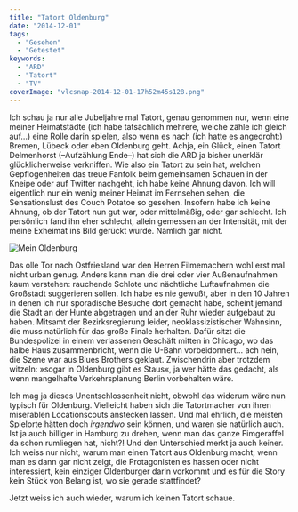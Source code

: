 ```yaml
---
title: "Tatort Oldenburg"
date: "2014-12-01"
tags:
  - "Gesehen"
  - "Getestet"
keywords:
  - "ARD"
  - "Tatort"
  - "TV"
coverImage: "vlcsnap-2014-12-01-17h52m45s128.png"
---
```


Ich schau ja nur alle Jubeljahre mal Tatort, genau genommen nur, wenn eine meiner Heimatstädte (ich habe tatsächlich mehrere, welche zähle ich gleich auf…) eine Rolle darin spielen, also wenn es nach (ich hatte es angedroht:) Bremen, Lübeck oder eben Oldenburg geht. Achja, ein Glück, einen Tatort Delmenhorst (–Aufzählung Ende–) hat sich die ARD ja bisher unerklär glücklicherweise verkniffen. Wie also ein Tatort zu sein hat, welchen Gepflogenheiten das treue Fanfolk beim gemeinsamen Schauen in der Kneipe oder auf Twitter nachgeht, ich habe keine Ahnung davon. Ich will eigentlich nur ein wenig meiner Heimat im Fernsehen sehen, die Sensationslust des Couch Potatoe so gesehen. Insofern habe ich keine Ahnung, ob der Tatort nun gut war, oder mittelmäßig, oder gar schlecht. Ich persönlich fand ihn eher schlecht, allein gemessen an der Intensität, mit der meine Exheimat ins Bild gerückt wurde. Nämlich gar nicht.

![Mein Oldenburg](/images/vlcsnap-2014-12-01-17h52m45s128.png)

Das olle Tor nach Ostfriesland war den Herren Filmemachern wohl erst mal nicht urban genug. Anders kann man die drei oder vier Außenaufnahmen kaum verstehen: rauchende Schlote und nächtliche Luftaufnahmen die Großstadt suggerieren sollen. Ich habe es nie gewußt, aber in den 10 Jahren in denen ich nur sporadische Besuche dort gemacht habe, scheint jemand die Stadt an der Hunte abgetragen und an der Ruhr wieder aufgebaut zu haben. Mitsamt der Bezirksregierung leider, neoklassizistischer Wahnsinn, die muss natürlich für das große Finale herhalten. Dafür sitzt die Bundespolizei in einem verlassenen Geschäft mitten in Chicago, wo das halbe Haus zusammenbricht, wenn die U-Bahn vorbeidonnert… ach nein, die Szene war aus Blues Brothers geklaut. Zwischendrin aber trotzdem witzeln: »sogar in Oldenburg gibt es Staus«, ja wer hätte das gedacht, als wenn mangelhafte Verkehrsplanung Berlin vorbehalten wäre.

Ich mag ja dieses Unentschlossenheit nicht, obwohl das widerum wäre nun typisch für Oldenburg. Vielleicht haben sich die Tatortmacher von ihren miserablen Locationscouts anstecken lassen. Und mal ehrlich, die meisten Spielorte hätten doch _irgendwo_ sein können, und waren sie natürlich auch. Ist ja auch billiger in Hamburg zu drehen, wenn man das ganze Fimgeraffel da schon rumliegen hat, nicht?! Und den Unterschied merkt ja auch keiner. Ich weiss nur nicht, warum man einen Tatort aus Oldenburg macht, wenn man es dann gar nicht zeigt, die Protagonisten es hassen oder nicht interessiert, kein einziger Oldenburger darin vorkommt und es für die Story kein Stück von Belang ist, wo sie gerade stattfindet?

Jetzt weiss ich auch wieder, warum ich keinen Tatort schaue.
